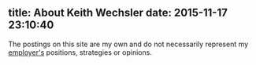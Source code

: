 title: About Keith Wechsler
date: 2015-11-17 23:10:40
---
The postings on this site are my own and do not necessarily represent my [employer's](http://www.csx.com) positions, strategies or opinions. 